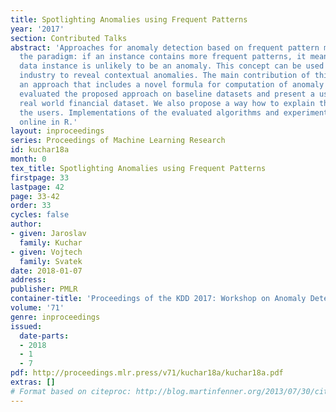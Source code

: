 ```yaml
---
title: Spotlighting Anomalies using Frequent Patterns
year: '2017'
section: Contributed Talks
abstract: 'Approaches for anomaly detection based on frequent pattern mining follow
  the paradigm: if an instance contains more frequent patterns, it means that this
  data instance is unlikely to be an anomaly. This concept can be used in financial
  industry to reveal contextual anomalies. The main contribution of this paper is
  an approach that includes a novel formula for computation of anomaly scores. We
  evaluated the proposed approach on baseline datasets and present a use case on a
  real world financial dataset. We also propose a way how to explain the anomaly to
  the users. Implementations of the evaluated algorithms and experiments are available
  online in R.'
layout: inproceedings
series: Proceedings of Machine Learning Research
id: kuchar18a
month: 0
tex_title: Spotlighting Anomalies using Frequent Patterns
firstpage: 33
lastpage: 42
page: 33-42
order: 33
cycles: false
author:
- given: Jaroslav
  family: Kuchar
- given: Vojtech
  family: Svatek
date: 2018-01-07
address: 
publisher: PMLR
container-title: 'Proceedings of the KDD 2017: Workshop on Anomaly Detection in Finance'
volume: '71'
genre: inproceedings
issued:
  date-parts:
  - 2018
  - 1
  - 7
pdf: http://proceedings.mlr.press/v71/kuchar18a/kuchar18a.pdf
extras: []
# Format based on citeproc: http://blog.martinfenner.org/2013/07/30/citeproc-yaml-for-bibliographies/
---
```

